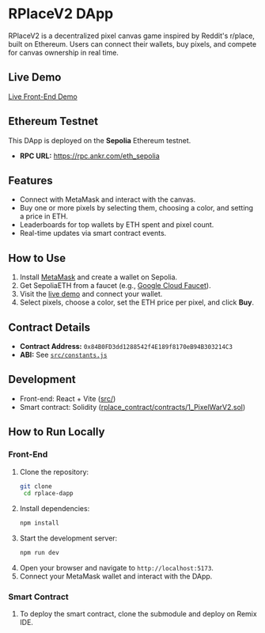 # RPlaceV2 DApp

RPlaceV2 is a decentralized pixel canvas game inspired by Reddit's r/place, built on Ethereum. Users can connect their wallets, buy pixels, and compete for canvas ownership in real time.

## Live Demo

[Live Front-End Demo](https://vnnamng.github.io/rplace-dapp/)

## Ethereum Testnet

This DApp is deployed on the **Sepolia** Ethereum testnet.

- **RPC URL:** https://rpc.ankr.com/eth_sepolia

## Features

- Connect with MetaMask and interact with the canvas.
- Buy one or more pixels by selecting them, choosing a color, and setting a price in ETH.
- Leaderboards for top wallets by ETH spent and pixel count.
- Real-time updates via smart contract events.

## How to Use

1. Install [MetaMask](https://metamask.io/) and create a wallet on Sepolia.
2. Get SepoliaETH from a faucet (e.g., [Google Cloud Faucet](https://cloud.google.com/application/web3/faucet/ethereum/sepolia)).
3. Visit the [live demo](https://your-deployed-frontend-link.com) and connect your wallet.
4. Select pixels, choose a color, set the ETH price per pixel, and click **Buy**.

## Contract Details

- **Contract Address:** `0x84B0FD3dd1288542f4E189f8170eB94B303214C3`
- **ABI:** See [`src/constants.js`](src/constants.js)

## Development

- Front-end: React + Vite ([src/](src/))
- Smart contract: Solidity ([rplace_contract/contracts/1_PixelWarV2.sol](rplace_contract/contracts/1_PixelWarV2.sol))

## How to Run Locally
### Front-End
1. Clone the repository:
   ```bash
   git clone
    cd rplace-dapp
    ```
2. Install dependencies:
    ```bash
    npm install
    ```
3. Start the development server:
    ```bash
    npm run dev
    ```
4. Open your browser and navigate to `http://localhost:5173`.
5. Connect your MetaMask wallet and interact with the DApp.
### Smart Contract
1. To deploy the smart contract, clone the submodule and deploy on Remix IDE. 